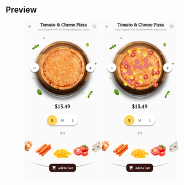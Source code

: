 ## Preview

<p align="middle">
<img src="assets/previews/preview 1.png" width="200">
<img src="assets/previews/preview 2.png" width="200">
</p>

